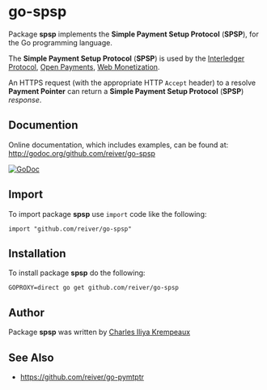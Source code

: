# go-spsp

Package **spsp** implements the **Simple Payment Setup Protocol** (**SPSP**), for the Go programming language.

The **Simple Payment Setup Protocol** (**SPSP**) is used by the [Interledger Protocol](https://interledger.org/), [Open Payments](https://openpayments.dev/), [Web Monetization](https://webmonetization.org/).

An HTTPS request (with the appropriate HTTP `Accept` header) to a resolve **Payment Pointer** can return a **Simple Payment Setup Protocol** (**SPSP**) _response_.

## Documention

Online documentation, which includes examples, can be found at: http://godoc.org/github.com/reiver/go-spsp

[![GoDoc](https://godoc.org/github.com/reiver/go-spsp?status.svg)](https://godoc.org/github.com/reiver/go-spsp)

## Import

To import package **spsp** use `import` code like the following:
```
import "github.com/reiver/go-spsp"
```

## Installation

To install package **spsp** do the following:
```
GOPROXY=direct go get github.com/reiver/go-spsp
```

## Author

Package **spsp** was written by [Charles Iliya Krempeaux](http://reiver.link)

## See Also

* https://github.com/reiver/go-pymtptr
